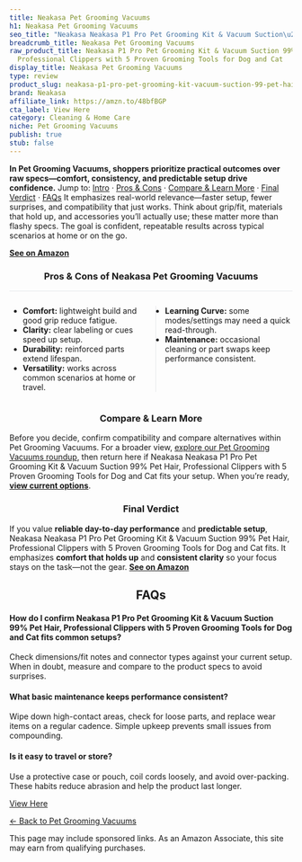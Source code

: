 ```yaml
---
title: Neakasa Pet Grooming Vacuums
h1: Neakasa Pet Grooming Vacuums
seo_title: "Neakasa Neakasa P1 Pro Pet Grooming Kit & Vacuum Suction\u2026"
breadcrumb_title: Neakasa Pet Grooming Vacuums
raw_product_title: Neakasa P1 Pro Pet Grooming Kit & Vacuum Suction 99% Pet Hair,
  Professional Clippers with 5 Proven Grooming Tools for Dog and Cat
display_title: Neakasa Pet Grooming Vacuums
type: review
product_slug: neakasa-p1-pro-pet-grooming-kit-vacuum-suction-99-pet-hair-professional-741be949
brand: Neakasa
affiliate_link: https://amzn.to/48bfBGP
cta_label: View Here
category: Cleaning & Home Care
niche: Pet Grooming Vacuums
publish: true
stub: false
---
```


<div id="intro" class="full-width"><p><strong>In Pet Grooming Vacuums, shoppers prioritize practical outcomes over raw specs&mdash;comfort, consistency, and predictable setup drive confidence.</strong> Jump to: <a href="#intro">Intro</a> · <a href="#pros-cons">Pros &amp; Cons</a> · <a href="#compare-more">Compare &amp; Learn More</a> · <a href="#verdict">Final Verdict</a> · <a href="#faqs">FAQs</a> It emphasizes real-world relevance&mdash;faster setup, fewer surprises, and compatibility that just works. Think about grip/fit, materials that hold up, and accessories you’ll actually use; these matter more than flashy specs. The goal is confident, repeatable results across typical scenarios at home or on the go.</p><p><a href="https://amzn.to/48bfBGP" rel="nofollow sponsored noopener" target="_blank"><strong>See on Amazon</strong></a></p></div>
<h3 id="pros-cons" style="text-align:center;">Pros &amp; Cons of Neakasa Pet Grooming Vacuums</h3>
<div class="pc-grid" style="display:grid;grid-template-columns:1fr 1fr;gap:16px;border-top:1px solid #e5e7eb;padding-top:12px;">
  <ul>
    <li><strong>Comfort:</strong> lightweight build and good grip reduce fatigue.</li>
    <li><strong>Clarity:</strong> clear labeling or cues speed up setup.</li>
    <li><strong>Durability:</strong> reinforced parts extend lifespan.</li>
    <li><strong>Versatility:</strong> works across common scenarios at home or travel.</li>
  </ul>
  <ul style="border-left:1px solid #e5e7eb;padding-left:16px;">
    <li><strong>Learning Curve:</strong> some modes/settings may need a quick read-through.</li>
    <li><strong>Maintenance:</strong> occasional cleaning or part swaps keep performance consistent.</li>
  </ul>
</div>


<h3 id="compare-more" style="text-align:center;">Compare &amp; Learn More</h3>
<p>Before you decide, confirm compatibility and compare alternatives within Pet Grooming Vacuums. For a broader view, <a href="#">explore our Pet Grooming Vacuums roundup</a>, then return here if Neakasa Neakasa P1 Pro Pet Grooming Kit & Vacuum Suction 99% Pet Hair, Professional Clippers with 5 Proven Grooming Tools for Dog and Cat fits your setup. When you’re ready, <a href="https://amzn.to/48bfBGP" rel="nofollow sponsored noopener" target="_blank"><strong>view current options</strong></a>.</p>

<h3 id="verdict" style="text-align:center;">Final Verdict</h3>
<p>If you value <strong>reliable day-to-day performance</strong> and <strong>predictable setup</strong>, Neakasa Neakasa P1 Pro Pet Grooming Kit & Vacuum Suction 99% Pet Hair, Professional Clippers with 5 Proven Grooming Tools for Dog and Cat fits. It emphasizes <strong>comfort that holds up</strong> and <strong>consistent clarity</strong> so your focus stays on the task&mdash;not the gear. <a href="https://amzn.to/48bfBGP" rel="nofollow sponsored noopener" target="_blank"><strong>See on Amazon</strong></a></p>

<h2 id="faqs" style="text-align:center;">FAQs</h2>
<h4><strong>How do I confirm Neakasa P1 Pro Pet Grooming Kit & Vacuum Suction 99% Pet Hair, Professional Clippers with 5 Proven Grooming Tools for Dog and Cat fits common setups?</strong></h4>
<p>Check dimensions/fit notes and connector types against your current setup. When in doubt, measure and compare to the product specs to avoid surprises.</p>
<h4><strong>What basic maintenance keeps performance consistent?</strong></h4>
<p>Wipe down high-contact areas, check for loose parts, and replace wear items on a regular cadence. Simple upkeep prevents small issues from compounding.</p>
<h4><strong>Is it easy to travel or store?</strong></h4>
<p>Use a protective case or pouch, coil cords loosely, and avoid over-packing. These habits reduce abrasion and help the product last longer.</p>

<p><a class="btn" href="https://amzn.to/48bfBGP" target="_blank" rel="nofollow sponsored noopener">View Here</a></p>
<p><a href="/roundups/cleaning-home-care/pet-grooming-vacuums/">← Back to Pet Grooming Vacuums</a></p>
<aside class="disclosure">This page may include sponsored links. As an Amazon Associate, this site may earn from qualifying purchases.</aside>

